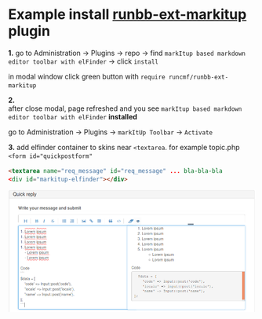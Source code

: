 # Example install [runbb-ext-markitup](https://github.com/runcmf/runbb-ext-markitup) plugin 

**1.**
go to Administration -> Plugins -> repo -> find `markItup based markdown editor toolbar with elFinder` -> click `install`    

in modal window click green button with `require runcmf/runbb-ext-markitup`  

**2.**   
after close modal, page refreshed and you see `markItup based markdown editor toolbar with elFinder` **installed**  

go to Administration -> Plugins -> `markItUp Toolbar` -> `Activate`

**3.**  add elfinder container to skins near `<textarea`. for example topic.php `<form id="quickpostform"`
```html
<textarea name="req_message" id="req_message" ... bla-bla-bla
<div id="markitup-elfinder"></div>
```


![exaample](runbb-ext-markitup_ss.png "markitup example")

